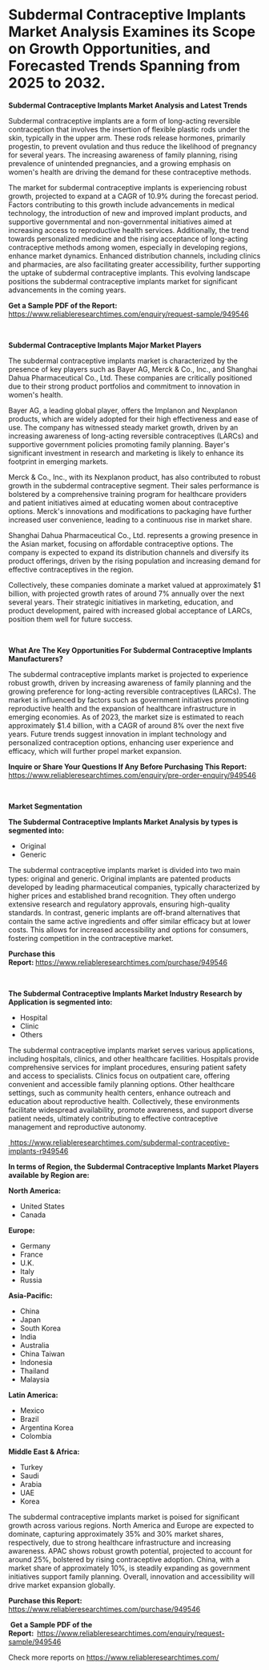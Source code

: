 <p><h1>Subdermal Contraceptive Implants Market Analysis Examines its Scope on Growth Opportunities, and Forecasted Trends Spanning from 2025 to 2032.</h1></p><p><strong>Subdermal Contraceptive Implants Market Analysis and Latest Trends</strong></p>
<p><p>Subdermal contraceptive implants are a form of long-acting reversible contraception that involves the insertion of flexible plastic rods under the skin, typically in the upper arm. These rods release hormones, primarily progestin, to prevent ovulation and thus reduce the likelihood of pregnancy for several years. The increasing awareness of family planning, rising prevalence of unintended pregnancies, and a growing emphasis on women's health are driving the demand for these contraceptive methods.</p><p>The market for subdermal contraceptive implants is experiencing robust growth, projected to expand at a CAGR of 10.9% during the forecast period. Factors contributing to this growth include advancements in medical technology, the introduction of new and improved implant products, and supportive governmental and non-governmental initiatives aimed at increasing access to reproductive health services. Additionally, the trend towards personalized medicine and the rising acceptance of long-acting contraceptive methods among women, especially in developing regions, enhance market dynamics. Enhanced distribution channels, including clinics and pharmacies, are also facilitating greater accessibility, further supporting the uptake of subdermal contraceptive implants. This evolving landscape positions the subdermal contraceptive implants market for significant advancements in the coming years.</p></p>
<p><strong>Get a Sample PDF of the Report:&nbsp;</strong> <a href="https://www.reliableresearchtimes.com/enquiry/request-sample/949546?utm_campaign=3184&utm_medium=2&utm_source=Github&utm_content=ia&utm_term=06032025&utm_id=subdermal-contraceptive-implants">https://www.reliableresearchtimes.com/enquiry/request-sample/949546</a></p>
<p>&nbsp;</p>
<p><strong>Subdermal Contraceptive Implants Major Market Players</strong></p>
<p><p>The subdermal contraceptive implants market is characterized by the presence of key players such as Bayer AG, Merck & Co., Inc., and Shanghai Dahua Pharmaceutical Co., Ltd. These companies are critically positioned due to their strong product portfolios and commitment to innovation in women's health.</p><p>Bayer AG, a leading global player, offers the Implanon and Nexplanon products, which are widely adopted for their high effectiveness and ease of use. The company has witnessed steady market growth, driven by an increasing awareness of long-acting reversible contraceptives (LARCs) and supportive government policies promoting family planning. Bayer's significant investment in research and marketing is likely to enhance its footprint in emerging markets.</p><p>Merck & Co., Inc., with its Nexplanon product, has also contributed to robust growth in the subdermal contraceptive segment. Their sales performance is bolstered by a comprehensive training program for healthcare providers and patient initiatives aimed at educating women about contraceptive options. Merck's innovations and modifications to packaging have further increased user convenience, leading to a continuous rise in market share.</p><p>Shanghai Dahua Pharmaceutical Co., Ltd. represents a growing presence in the Asian market, focusing on affordable contraceptive options. The company is expected to expand its distribution channels and diversify its product offerings, driven by the rising population and increasing demand for effective contraceptives in the region.</p><p>Collectively, these companies dominate a market valued at approximately $1 billion, with projected growth rates of around 7% annually over the next several years. Their strategic initiatives in marketing, education, and product development, paired with increased global acceptance of LARCs, position them well for future success.</p></p>
<p>&nbsp;</p>
<p><strong>What Are The Key Opportunities For Subdermal Contraceptive Implants Manufacturers?</strong></p>
<p><p>The subdermal contraceptive implants market is projected to experience robust growth, driven by increasing awareness of family planning and the growing preference for long-acting reversible contraceptives (LARCs). The market is influenced by factors such as government initiatives promoting reproductive health and the expansion of healthcare infrastructure in emerging economies. As of 2023, the market size is estimated to reach approximately $1.4 billion, with a CAGR of around 8% over the next five years. Future trends suggest innovation in implant technology and personalized contraception options, enhancing user experience and efficacy, which will further propel market expansion.</p></p>
<p><strong>Inquire or Share Your Questions If Any Before Purchasing This Report:</strong> <a href="https://www.reliableresearchtimes.com/enquiry/pre-order-enquiry/949546?utm_campaign=3184&utm_medium=2&utm_source=Github&utm_content=ia&utm_term=06032025&utm_id=subdermal-contraceptive-implants">https://www.reliableresearchtimes.com/enquiry/pre-order-enquiry/949546</a></p>
<p>&nbsp;</p>
<p><strong>Market Segmentation</strong></p>
<p><strong>The Subdermal Contraceptive Implants Market Analysis by types is segmented into:</strong></p>
<p><ul><li>Original</li><li>Generic</li></ul></p>
<p><p>The subdermal contraceptive implants market is divided into two main types: original and generic. Original implants are patented products developed by leading pharmaceutical companies, typically characterized by higher prices and established brand recognition. They often undergo extensive research and regulatory approvals, ensuring high-quality standards. In contrast, generic implants are off-brand alternatives that contain the same active ingredients and offer similar efficacy but at lower costs. This allows for increased accessibility and options for consumers, fostering competition in the contraceptive market.</p></p>
<p><strong>Purchase this Report:&nbsp;</strong><a href="https://www.reliableresearchtimes.com/purchase/949546?utm_campaign=3184&utm_medium=2&utm_source=Github&utm_content=ia&utm_term=06032025&utm_id=subdermal-contraceptive-implants">https://www.reliableresearchtimes.com/purchase/949546</a></p>
<p>&nbsp;</p>
<p><strong>The Subdermal Contraceptive Implants Market Industry Research by Application is segmented into:</strong></p>
<p><ul><li>Hospital</li><li>Clinic</li><li>Others</li></ul></p>
<p><p>The subdermal contraceptive implants market serves various applications, including hospitals, clinics, and other healthcare facilities. Hospitals provide comprehensive services for implant procedures, ensuring patient safety and access to specialists. Clinics focus on outpatient care, offering convenient and accessible family planning options. Other healthcare settings, such as community health centers, enhance outreach and education about reproductive health. Collectively, these environments facilitate widespread availability, promote awareness, and support diverse patient needs, ultimately contributing to effective contraceptive management and reproductive autonomy.</p></p>
<p><a href="https://www.reliableresearchtimes.com/subdermal-contraceptive-implants-r949546?utm_campaign=3184&utm_medium=2&utm_source=Github&utm_content=ia&utm_term=06032025&utm_id=subdermal-contraceptive-implants">&nbsp;https://www.reliableresearchtimes.com/subdermal-contraceptive-implants-r949546</a></p>
<p><strong>In terms of Region, the Subdermal Contraceptive Implants Market Players available by Region are:</strong></p>
<p>
    <p> <strong> North America: </strong>
        <ul>
            <li>United States</li>
            <li>Canada</li>
        </ul>
        </p> 
    <p> <strong> Europe: </strong>
        <ul>
            <li>Germany</li>
            <li>France</li>
            <li>U.K.</li>
            <li>Italy</li>
            <li>Russia</li>
        </ul>
        </p> 
    <p> <strong> Asia-Pacific: </strong>
        <ul>
            <li>China</li>
            <li>Japan</li>
            <li>South Korea</li>
            <li>India</li>
            <li>Australia</li>
            <li>China Taiwan</li>
            <li>Indonesia</li>
            <li>Thailand</li>
            <li>Malaysia</li>
        </ul>
        </p> 
    <p> <strong> Latin America: </strong>
        <ul>
            <li>Mexico</li>
            <li>Brazil</li>
            <li>Argentina Korea</li>
            <li>Colombia</li>
        </ul>
        </p> 
    <p> <strong> Middle East & Africa: </strong>
        <ul>
            <li>Turkey</li>
            <li>Saudi</li>
            <li>Arabia</li>
            <li>UAE</li>
            <li>Korea</li>
        </ul>
    </p>
    </p>
<p><p>The subdermal contraceptive implants market is poised for significant growth across various regions. North America and Europe are expected to dominate, capturing approximately 35% and 30% market shares, respectively, due to strong healthcare infrastructure and increasing awareness. APAC shows robust growth potential, projected to account for around 25%, bolstered by rising contraceptive adoption. China, with a market share of approximately 10%, is steadily expanding as government initiatives support family planning. Overall, innovation and accessibility will drive market expansion globally.</p></p>
<p><strong>Purchase this Report: </strong><a href="https://www.reliableresearchtimes.com/purchase/949546?utm_campaign=3184&utm_medium=2&utm_source=Github&utm_content=ia&utm_term=06032025&utm_id=subdermal-contraceptive-implants">https://www.reliableresearchtimes.com/purchase/949546</a></p>
<p>&nbsp;<strong>Get a Sample PDF of the Report:&nbsp;&nbsp;</strong><a href="https://www.reliableresearchtimes.com/enquiry/request-sample/949546?utm_campaign=3184&utm_medium=2&utm_source=Github&utm_content=ia&utm_term=06032025&utm_id=subdermal-contraceptive-implants">https://www.reliableresearchtimes.com/enquiry/request-sample/949546</a></p>
<p><strong></strong></p>
<p>Check more reports on <a href="https://www.reliableresearchtimes.com/?utm_campaign=3184&utm_medium=2&utm_source=Github&utm_content=ia&utm_term=06032025&utm_id=subdermal-contraceptive-implants">https://www.reliableresearchtimes.com/</a></p>